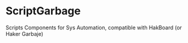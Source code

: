 # ScriptGarbage
Scripts Components for Sys Automation, compatible with HakBoard (or Haker Garbaje) 

